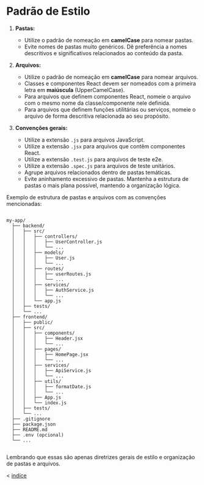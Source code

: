 # Padrão de Estilo

1. **Pastas:**
   - Utilize o padrão de nomeação em **camelCase** para nomear pastas.
   - Evite nomes de pastas muito genéricos. Dê preferência a nomes descritivos e significativos relacionados ao conteúdo da pasta.

2. **Arquivos:**
   - Utilize o padrão de nomeação em **camelCase** para nomear arquivos.
   - Classes e componentes React devem ser nomeados com a primeira letra em **maiúscula** (UpperCamelCase).
   - Para arquivos que definem componentes React, nomeie o arquivo com o mesmo nome da classe/componente nele definida.
   - Para arquivos que definem funções utilitárias ou serviços, nomeie o arquivo de forma descritiva relacionada ao seu propósito.

3. **Convenções gerais:**
   - Utilize a extensão `.js` para arquivos JavaScript.
   - Utilize a extensão `.jsx` para arquivos que contêm componentes React.
   - Utilize a extensão `.test.js` para arquivos de teste e2e.
   - Utilize a extensão `.spec.js` para arquivos de teste unitários.
   - Agrupe arquivos relacionados dentro de pastas temáticas.
   - Evite aninhamento excessivo de pastas. Mantenha a estrutura de pastas o mais plana possível, mantendo a organização lógica.

Exemplo de estrutura de pastas e arquivos com as convenções mencionadas:

```text

my-app/
  ├── backend/
  │   ├── src/
  │   │   ├── controllers/
  │   │   │   ├── UserController.js
  │   │   │   └── ...
  │   │   ├── models/
  │   │   │   ├── User.js
  │   │   │   └── ...
  │   │   ├── routes/
  │   │   │   ├── userRoutes.js
  │   │   │   └── ...
  │   │   ├── services/
  │   │   │   ├── AuthService.js
  │   │   │   └── ...
  │   │   └── app.js
  │   ├── tests/
  │   └── ...
  ├── frontend/
  │   ├── public/
  │   ├── src/
  │   │   ├── components/
  │   │   │   ├── Header.jsx
  │   │   │   └── ...
  │   │   ├── pages/
  │   │   │   ├── HomePage.jsx
  │   │   │   └── ...
  │   │   ├── services/
  │   │   │   ├── ApiService.js
  │   │   │   └── ...
  │   │   ├── utils/
  │   │   │   ├── formatDate.js
  │   │   │   └── ...
  │   │   ├── App.js
  │   │   └── index.js
  │   ├── tests/
  │   └── ...
  ├── .gitignore
  ├── package.json
  ├── README.md
  ├── .env (opcional)
  └── ...
  
```

Lembrando que essas são apenas diretrizes gerais de estilo e organização de pastas e arquivos.

< [indíce](../indice.md)
